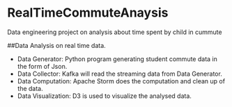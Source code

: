 # RealTimeCommuteAnaysis
Data engineering project on analysis about time spent by child in cummute 

##Data Analysis on real time data.

* Data Generator: Python program generating student commute data in the form of Json. 
* Data Collector: Kafka will read the streaming data from Data Generator.
* Data Computation: Apache Storm does the computation and clean up of the data. 
* Data Visualization: D3 is used to visualize the analysed data.


